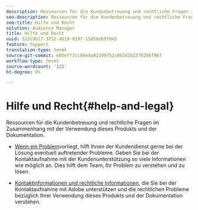 ```yaml
---
description: Ressourcen für die Kundenbetreuung und rechtliche Fragen im Zusammenhang mit der Verwendung dieses Produkts und der Dokumentation.
seo-description: Ressourcen für die Kundenbetreuung und rechtliche Fragen im Zusammenhang mit der Verwendung dieses Produkts und der Dokumentation.
seo-title: Hilfe und Recht
solution: Audience Manager
title: Hilfe und Recht
uuid: 522c9b17-3712-4619-9197-15d50eb97045
feature: Support
translation-type: tm+mt
source-git-commit: e05eff3cc04e4a82399752c862e2b2370286f96f
workflow-type: tm+mt
source-wordcount: '121'
ht-degree: 0%

---
```



# Hilfe und Recht{#help-and-legal}

Ressourcen für die Kundenbetreuung und rechtliche Fragen im Zusammenhang mit der Verwendung dieses Produkts und der Dokumentation.

* [Wenn ein Problem](/help/using/help-legal/help-problem.md)vorliegt, hilft Ihnen der Kundendienst gerne bei der Lösung eventuell auftretender Probleme. Geben Sie bei der Kontaktaufnahme mit der Kundenunterstützung so viele Informationen wie möglich an. Dies hilft dem Team, Ihr Problem zu verstehen und zu lösen.


* [Kontaktinformationen und rechtliche Informationen](/help/using/help-legal/help-legal-contact.md), die Sie bei der Kontaktaufnahme mit Adobe unterstützen und die rechtlichen Probleme bezüglich Ihrer Verwendung dieses Produkts und der Dokumentation verstehen.
